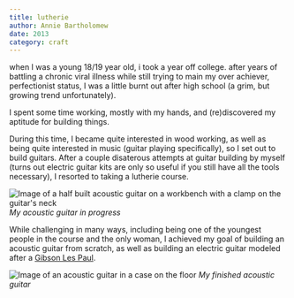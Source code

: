 ```yaml
---
title: lutherie 
author: Annie Bartholomew
date: 2013
category: craft
---
```


when I was a young 18/19 year old, i took a year off college. after years of battling a chronic viral illness while still trying to main my over achiever, perfectionist status, I was a little burnt out after high school (a grim, but growing trend unfortunately). 

I spent some time working, mostly with my hands, and (re)discovered my aptitude for building things. 

During this time, I became quite interested in wood working, as well as being quite interested in music (guitar playing specifically), so I set out to build guitars. After a couple disaterous attempts at guitar building by myself (turns out electric guitar kits are only so useful if you still have all the tools necessary), I resorted to taking a lutherie course. 

![Image of a half built acoustic guitar on a workbench with a clamp on the guitar's neck](assets/images/Lutherie2.jpg)
*My acoustic guitar in progress*

While challenging in many ways, including being one of the youngest people in the course and the only woman, I achieved my goal of building an acoustic guitar from scratch, as well as building an electric guitar modeled after a [Gibson Les Paul](https://www.gibson.com/Guitars/Les-Paul). 

![Image of an acoustic guitar in a case on the floor](assets/images/Lutherie1.jpg)
*My finished acoustic guitar*
